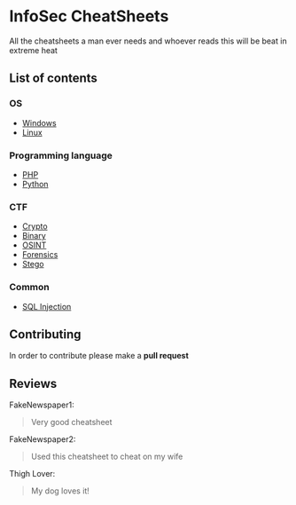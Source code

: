 # InfoSec CheatSheets
All the cheatsheets a man ever needs and whoever reads this will be beat in extreme heat

## List of contents

### OS
- [Windows](https://github.com/PinkDraconian/InfoSecCheatSheets/tree/master/windows)
- [Linux](https://github.com/PinkDraconian/InfoSecCheatSheets/tree/master/linux)

### Programming language
- [PHP](https://github.com/PinkDraconian/InfoSecCheatSheets/tree/master/php)
- [Python](https://github.com/PinkDraconian/InfoSecCheatSheets/tree/master/python)

### CTF
- [Crypto](https://github.com/PinkDraconian/InfoSecCheatSheets/tree/master/crypto)
- [Binary](https://github.com/PinkDraconian/InfoSecCheatSheets/tree/master/binary)
- [OSINT](https://github.com/PinkDraconian/InfoSecCheatSheets/tree/master/OSINT)
- [Forensics](https://github.com/PinkDraconian/InfoSecCheatSheets/tree/master/forensics)
- [Stego](https://github.com/PinkDraconian/InfoSecCheatSheets/tree/master/stego)

### Common
- [SQL Injection](https://github.com/PinkDraconian/InfoSecCheatSheets/tree/master/SQLinjection)

## Contributing
In order to contribute please make a **pull request**

## Reviews
FakeNewspaper1:
> Very good cheatsheet

FakeNewspaper2:
> Used this cheatsheet to cheat on my wife

Thigh Lover:
> My dog loves it!
